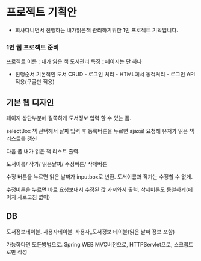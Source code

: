 # 프로젝트 기획안
- 회사다니면서 진행하는 내가읽은책 관리하기위한 1인 프로젝트 기획입니다.


### 1인 웹 프로젝트 준비
프로젝트 이름 : 내가 읽은 책 도서관리
특징 : 페이지는 단 하나
- 진행순서
기본적인 도서 CRUD - 로그인 처리 - HTML에서 동적처리 - 로그인 API 적용(구글만 적용)


## 기본 웹 디자인
페이지 상단부분에 길쭉하게 도서정보 입력 할 수 있는 폼.

selectBox 책 선택해서
날짜 입력 후 등록버튼을 누르면 ajax로 요청해 유저가 읽은 책 리스트를 갱신

다음 폼
내가 읽은 책 리스트 출력.

도서이름/ 작가/ 읽은날짜/ 수정버튼/ 삭제버튼

수정 버튼을 누르면 읽은 날짜가 inputbox로 변환.
도서이름과 작가는 수정할 수 없게.

수정버튼을 누르면 바로 요청보내서 수정된 값 가져와서 출력.
삭제버튼도 동일하게(페이지 새로고침 없이)


## DB
도서정보테이블.
사용자테이블.
사용자_도서정보 테이블(읽은 날짜 정보 포함)

가능하다면 모든방법으로.
Spring WEB MVC버전으로,
HTTPServlet으로,
스크립트로만 작성
